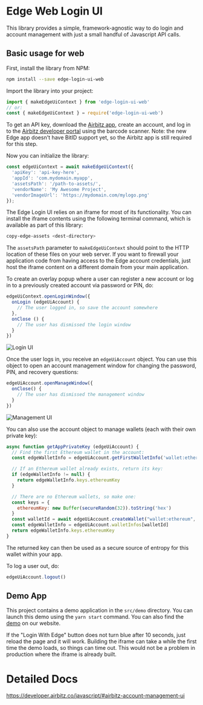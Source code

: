 # Edge Web Login UI

This library provides a simple, framework-agnostic way to do login and account management with just a small handful of Javascript API calls.

## Basic usage for web

First, install the library from NPM:

```sh
npm install --save edge-login-ui-web
```

Import the library into your project:

```js
import { makeEdgeUiContext } from 'edge-login-ui-web'
// or:
const { makeEdgeUiContext } = require('edge-login-ui-web')
```

To get an API key, download the [Airbitz app](https://airbitz.co/app), create an account, and log in to the [Airbitz developer portal](https://developer.airbitz.co) using the barcode scanner. Note: the new Edge app doesn't have BitID support yet, so the Airbitz app is still required for this step.

Now you can initialize the library:

```js
const edgeUiContext = await makeEdgeUiContext({
  'apiKey': 'api-key-here',
  'appId': 'com.mydomain.myapp',
  'assetsPath': '/path-to-assets/',
  'vendorName': 'My Awesome Project',
  'vendorImageUrl': 'https://mydomain.com/mylogo.png'
});
```

The Edge Login UI relies on an iframe for most of its functionality. You can install the iframe contents using the following terminal command, which is available as part of this library:

```sh
copy-edge-assets <dest-directory>
```

The `assetsPath` parameter to `makeEdgeUiContext` should point to the HTTP location of these files on your web server. If you want to firewall your application code from having access to the Edge account credentials, just host the iframe content on a different domain from your main application.

To create an overlay popup where a user can register a new account or log in to a previously created account via password or PIN, do:

```js
edgeUiContext.openLoginWindow({
  onLogin (edgeUiAccount) {
    // The user logged in, so save the account somewhere
  },
  onClose () {
    // The user has dismissed the login window
  }
})
```

![Login UI](https://airbitz.co/go/wp-content/uploads/2016/08/Screen-Shot-2016-08-26-at-12.50.04-PM.png)

Once the user logs in, you receive an `edgeUiAccount` object. You can use this object to open an account management window for changing the password, PIN, and recovery questions:

```js
edgeUiAccount.openManageWindow({
  onClose() {
    // The user has dismissed the management window
  }
})
```

![Management UI](https://airbitz.co/go/wp-content/uploads/2016/08/Screen-Shot-2016-08-26-at-12.50.26-PM.png)

You can also use the account object to manage wallets (each with their own private key):

```js
async function getAppPrivateKey (edgeUiAccount) {
  // Find the first Ethereum wallet in the account:
  const edgeWalletInfo = edgeUiAccount.getFirstWalletInfo('wallet:ethereum')

  // If an Ethereum wallet already exists, return its key:
  if (edgeWalletInfo != null) {
    return edgeWalletInfo.keys.ethereumKey
  }

  // There are no Ethereum wallets, so make one:
  const keys = {
    ethereumKey: new Buffer(secureRandom(32)).toString('hex')
  }
  const walletId = await edgeUiAccount.createWallet("wallet:ethereum", keys)
  const edgeWalletInfo = edgeUiAccount.walletInfos[walletId]
  return edgeWalletInfo.keys.ethereumKey
}
```

The returned key can then be used as a secure source of entropy for this wallet within your app.

To log a user out, do:

```js
edgeUiAccount.logout()
```

## Demo App

This project contains a demo application in the `src/demo` directory. You can launch this demo using the `yarn start` command. You can also find the [demo](https://developer.airbitz.co/jsuisample) on our website.

If the "Login With Edge" button does not turn blue after 10 seconds, just reload the page and it will work. Building the iframe can take a while the first time the demo loads, so things can time out. This would not be a problem in production where the iframe is already built.

# Detailed Docs

https://developer.airbitz.co/javascript/#airbitz-account-management-ui
